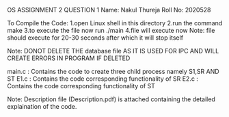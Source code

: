 OS ASSIGNMENT 2
QUESTION 1
Name: Nakul Thureja
Roll No: 2020528

To Compile the Code:
    1.open Linux shell in this directory
    2.run the command make
    3.to execute the file now run ./main 
    4.file will execute now
    Note: file should execute for 20-30 seconds after which it will stop itself

Note: DONOT DELETE THE database file AS IT IS USED FOR IPC AND WILL CREATE ERRORS IN PROGRAM IF DELETED

main.c : Contains the code to create three child process namely S1,SR AND ST
E1.c : Contains the code corresponding functionality of SR
E2.c : Contains the code corresponding functionality of ST

Note: Description file (Description.pdf) is attached containing the detailed explaination of the code. 